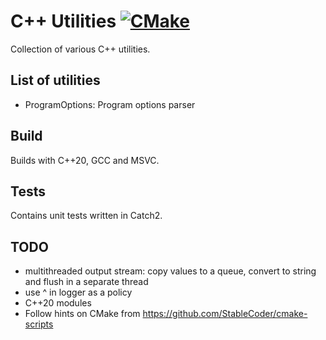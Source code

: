 # C++ Utilities [![CMake](https://github.com/licekto/cpp-utils/actions/workflows/cmake.yml/badge.svg)](https://github.com/licekto/cpp-utils/actions/workflows/cmake.yml)

Collection of various C++ utilities.

## List of utilities

- ProgramOptions: Program options parser

## Build

Builds with C++20, GCC and MSVC.

## Tests

Contains unit tests written in Catch2.

## TODO
- multithreaded output stream: copy values to a queue, convert to string and flush in a separate thread
- use ^ in logger as a policy
- C++20 modules
- Follow hints on CMake from https://github.com/StableCoder/cmake-scripts
